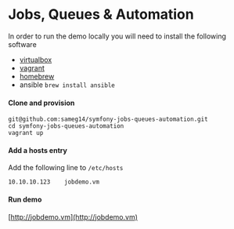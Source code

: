 Jobs, Queues & Automation
==============================

In order to run the demo locally you will need to install the following software

- [virtualbox](https://www.virtualbox.org/wiki/Downloads)
- [vagrant](https://www.vagrantup.com/downloads.html)
- [homebrew](http://brew.sh/)
- ansible `brew install ansible`


#### Clone and provision
```
git@github.com:sameg14/symfony-jobs-queues-automation.git
cd symfony-jobs-queues-automation
vagrant up
```

#### Add a hosts entry
Add the following line to `/etc/hosts`
```
10.10.10.123    jobdemo.vm
```

#### Run demo
[http://jobdemo.vm](http://jobdemo.vm)